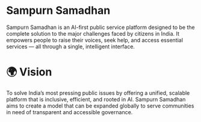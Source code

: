 # Sampurn Samadhan 

Sampurn Samadhan is an AI-first public service platform designed to be the complete solution to the major challenges faced by citizens in India. It empowers people to raise their voices, seek help, and access essential services — all through a single, intelligent interface.

# 🌍 Vision
To solve India’s most pressing public issues by offering a unified, scalable platform that is inclusive, efficient, and rooted in AI. Sampurn Samadhan aims to create a model that can be expanded globally to serve communities in need of transparent and accessible governance.
